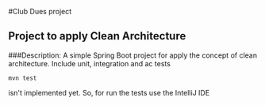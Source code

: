 #Club Dues project
## Project to apply Clean Architecture
###Description:
A simple Spring Boot project for apply the concept of clean architecture. Include unit, integration and ac tests
```aidl
mvn test
``` 
isn't implemented yet. So, for run the tests use the IntelliJ IDE

